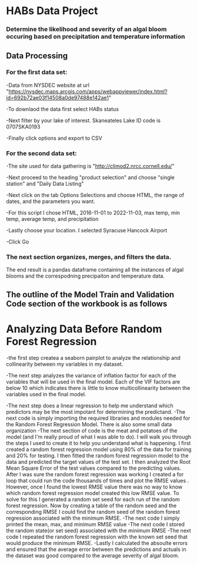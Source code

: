 # HABs Data Project 
### Determine the likelihood and severity of an algal bloom occuring based on precipitation and temperature information

## Data Processing
### For the first data set:

-Data from NYSDEC website at url "https://nysdec.maps.arcgis.com/apps/webappviewer/index.html?id=692b72ae03f14508a0de97488e142ae1"

-To downlaod the data first select HABs status

-Next filter by your lake of interest.  Skaneateles Lake ID code is 0707SKA0193

-Finally click options and export to CSV


### For the second data set:

-The site used for data gathering is "http://climod2.nrcc.cornell.edu/"

-Next proceed to the heading "product selection" and choose "single station" and "Daily Data Listing"

-Next click on the tab Options Selections and choose HTML, the range of dates, and the parameters you want.

-For this script I chose HTML, 2016-11-01 to 2022-11-03, max temp, min temp, average temp, and precipitation

-Lastly choose your location. I selected Syracuse Hancock Airport

-Click Go


### The next section organizes, merges, and filters the data.  

  The end result is a pandas dataframe containing all the instances of algal blooms
  and the correspodning precipaiton and temperature data.




## The outline of the Model Train and Validation Code section of the workbook is as follows

# Analyzing Data Before Random Forest Regression
-the first step createa a seaborn pairplot to analyze the relationship and collinearity between my variables in my dataset.

-The next step analyzes the variance of inflation factor for each of the variables that will be used in the final model.  Each of the VIF factors are below 10 which indicates there is little to know multicollinearity between the variables used in the final model.

-The next step does a linear regression to help me understand which predictors may be the most impotant for determining the predictand.
-The next code is simply importing the required libraries and modules needed for the Random Forest Regression Model. There is also some small data organization
-The next section of code is the meat and potatoes of the model (and I'm really proud of what I was able to do).  I will walk you through the steps I used to create it to help you understand what is happening.  I first created a random forest regression model using 80% of the data for training and 20% for testing.  I then fitted the random forest regression model to the data and predicted the target values of the test set.  I then analyzed the Root Mean Square Error of the test values compared to the predicting values. After I was sure the random forest regression was working I created a for loop that could run the code thousands of times and plot the RMSE values .  However, once I found the lowest RMSE value there was no way to know which random forest regression model created this low RMSE value.  To solve for this I generated a random set seed for each run of the random forest regression.  Now by creating a table of the random seed and the corresponding RMSE I could find the random seed of the random forest regression associated with the minimum RMSE.
-The next code I simply printed the mean, max, and minimum RMSE value
-The next code I stored the random state(or set seed) associated with the minimum RMSE
-The next code I repeated the random forest regression with the known set seed that would produce the minimum RMSE.
-Lastly I calculated the absoulte errors and ensured that the average error between the predictions and actuals in the dataset was good compared to the average severity of algal bloom.
